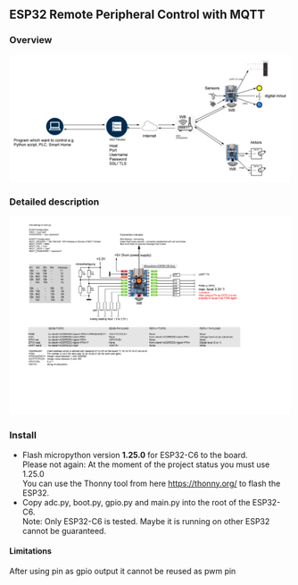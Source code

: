 ## ESP32 Remote Peripheral Control with MQTT
### Overview

![alt text](docu/overview.png "Overview")
### Detailed description

![alt text](docu/Client-Waveshare-ESP32C6.png "Title")

### Install
- Flash micropython version **1.25.0** for ESP32-C6 to the board.     
Please not again: At the moment of the project status you must use 1.25.0    
You can use the Thonny tool from here https://thonny.org/ to flash the ESP32.     
- Copy adc.py, boot.py, gpio.py and main.py into the root of the ESP32-C6.   
Note: Only ESP32-C6 is tested. Maybe it is running on other ESP32 cannot be guaranteed.    
#### Limitations
After using pin as gpio output it cannot be reused as pwm pin  


